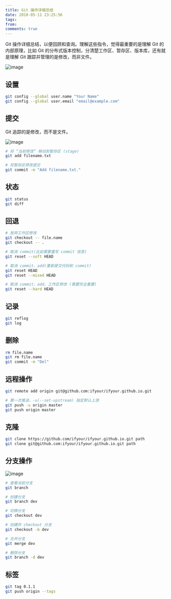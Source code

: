 ```yaml
---
title: Git 操作详细总结
date: 2018-05-11 23:25:56
tags:
from:
comments: true
---
```


Git 操作详细总结，以便回顾和查询。理解这些指令，觉得最重要的是理解 Git 的内部原理，比如 Git 的分布式版本控制，分清楚工作区、暂存区、版本库，还有就是理解 Git 跟踪并管理的是修改，而非文件。

<!-- more -->

![image](https://user-images.githubusercontent.com/15377484/39952532-4c0c156e-55cb-11e8-8052-e62c448325fe.png)

## 设置

```bash
git config --global user.name "Your Name"
git config --global user.email "email@example.com"
```

## 提交

Git 追踪的是修改，而不是文件。

![image](https://user-images.githubusercontent.com/15377484/39952534-5c10f236-55cb-11e8-81bf-c4d369d07054.png)

```bash
# 将 “当前修改” 移动到暂存区 (stage)
git add filename.txt

# 将暂存区修改提交
git commit -m "Add filename.txt."
```

## 状态

```bash
git status
git diff
```

## 回退

```bash
# 放弃工作区修改
git checkout -- file.name
git checkout -- .

# 取消 commit(比如需要重写 commit 信息)
git reset --soft HEAD

# 取消 commit、add(重新提交代码和 commit)
git reset HEAD
git reset --mixed HEAD

# 取消 commit、add、工作区修改 (需要完全重置)
git reset --hard HEAD
```

## 记录

```bash
git reflog
git log
```

## 删除

```bash
rm file.name
git rm file.name
git commit -m "Del"
```

## 远程操作

```bash
git remote add origin git@github.com:ifyour/ifyour.github.io.git

# 第一次推送，-u(--set-upstream) 指定默认上游
git push -u origin master
git push origin master
```

## 克隆

```bash
git clone https://github.com/ifyour/ifyour.github.io.git path
git clone git@github.com:ifyour/ifyour.github.io.git path
```

## 分支操作

![image](https://user-images.githubusercontent.com/15377484/39952537-6b679758-55cb-11e8-9ff7-87440fcbb4d0.png)

```bash
# 查看当前分支
git branch

# 创建分支
git branch dev

# 切换分支
git checkout dev

# 创建并 checkout 分支
git checkout -b dev

# 合并分支
git merge dev

# 删除分支
git branch -d dev
```

## 标签

```bash
git tag 0.1.1
git push origin --tags
```
